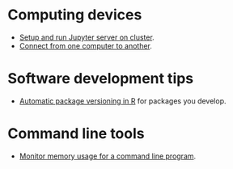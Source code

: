 # Computing devices

- [Setup and run Jupyter server on cluster](https://github.com/gaow/misc/tree/master/bash#jupyterlab-server-on-cluster-via-ssh-tunnel).
- [Connect from one computer to another](remote-computer).

# Software development tips

- [Automatic package versioning in R](https://github.com/gaow/r-versioning-hook) for packages you develop.

# Command line tools

- [Monitor memory usage for a command line program](https://github.com/gaow/misc/tree/master/monitor).
